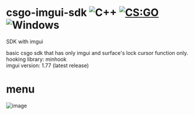 # csgo-imgui-sdk ![C++](https://img.shields.io/badge/language-C%2B%2B-%23f34b7d.svg) [![CS:GO](https://img.shields.io/badge/game-CS%3AGO-yellow.svg)](https://store.steampowered.com/app/730/CounterStrike_Global_Offensive/) ![Windows](https://img.shields.io/badge/platform-Windows-0078d7.svg)
SDK with imgui

basic csgo sdk that has only imgui and surface's lock cursor function only.
<br/>hooking library: minhook
<br/>imgui version: 1.77 (latest release)

# menu
![image](https://i.imgur.com/JLXJE2j.png)
